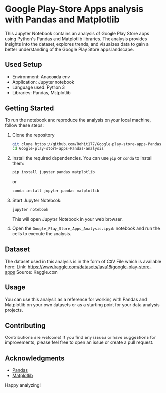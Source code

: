 # Google Play-Store Apps analysis with Pandas and Matplotlib
This Jupyter Notebook contains an analysis of Google Play Store apps using Python's Pandas and Matplotlib libraries. The analysis provides insights into the dataset, explores trends, and visualizes data to gain a better understanding of the Google Play Store apps landscape.
  
## Used Setup
  - Environment: Anaconda env
  - Application: Jupyter notebook
  - Language used: Python 3
  - Libraries: Pandas, Matplotlib



## Getting Started

To run the notebook and reproduce the analysis on your local machine, follow these steps:

1. Clone the repository:

   ```bash
   git clone https://github.com/Rohit177/Google-play-store-apps-Pandas-analysis
   cd Google-play-store-apps-Pandas-analysis
   ```

2. Install the required dependencies. You can use `pip` or `conda` to install them:

   ```bash
   pip install jupyter pandas matplotlib
   ```
   or

   ```bash
   conda install jupyter pandas matplotlib
   ```

3. Start Jupyter Notebook:

   ```bash
   jupyter notebook
   ```
   This will open Jupyter Notebook in your web browser.

4. Open the `Google_Play_Store_Apps_Analysis.ipynb` notebook and run the cells to execute the analysis.



## Dataset

The dataset used in this analysis is in the form of CSV File which is available here:
Link: https://www.kaggle.com/datasets/lava18/google-play-store-apps 
Source: Kaggle.com

## Usage

You can use this analysis as a reference for working with Pandas and Matplotlib on your own datasets or as a starting point for your data analysis projects.

## Contributing

Contributions are welcome! If you find any issues or have suggestions for improvements, please feel free to open an issue or create a pull request.

## Acknowledgments
- [Pandas](https://pandas.pydata.org/)
- [Matplotlib](https://matplotlib.org/)


Happy analyzing!
